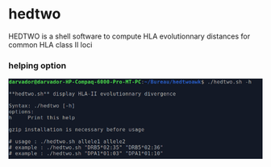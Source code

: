 # hedtwo
HEDTWO is a shell software to compute HLA evolutionnary distances for common HLA class II loci


### helping option
![res](https://github.com/cdesterke/hedtwo/blob/main/help.png)
